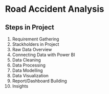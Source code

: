 # Road Accident Analysis 

## Steps in Project 

1.  Requirement Gathering 
2.  Stackholders in Project 
3.  Raw Data Overview 
4.  Connecting Data with Power BI 
5.  Data Cleaning 
6.  Data Processing 
7.  Data Modelling 
8.  Data Visualization 
9.  Report/Dashboard Building 
10. Insights
